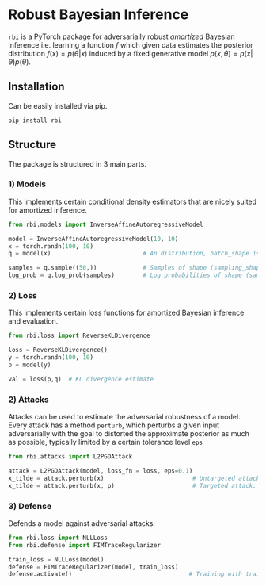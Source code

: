 

# Robust Bayesian Inference

`rbi` is a PyTorch package for adversarially robust *amortized* Bayesian inference i.e. learning a function $f$ which given data estimates the posterior distribution $f(x) = p(\theta| x)$ induced by a fixed generative model $p(x, \theta) = p(x|\theta) p(\theta)$. 

## Installation

Can be easily installed via pip.

```commandline
pip install rbi
```

## Structure

The package is structured in 3 main parts.

### 1) Models

This implements certain conditional density estimators that are nicely suited for amortized inference.

```python
from rbi.models import InverseAffineAutoregressiveModel

model = InverseAffineAutoregressiveModel(10, 10)
x = torch.randn(100, 10)
q = model(x)                          # An distribution, batch_shape is 100 event_dim is 10

samples = q.sample((50,))             # Samples of shape (sampling_shape, batch_shape, event_dim)
log_prob = q.log_prob(samples)        # Log probabilities of shape (sampling_shape, batch_shape)
```

### 2) Loss

This implements certain loss functions for amortized Bayesian inference and evaluation.

```python
from rbi.loss import ReverseKLDivergence

loss = ReverseKLDivergence()
y = torch.randn(100, 10)
p = model(y)

val = loss(p,q)  # KL divergence estimate
```

### 2) Attacks

Attacks can be used to estimate the adversarial robustness of a model. Every attack has a method `perturb`, which perturbs a given input adversarially with the goal to distorted the approximate posterior as much as possible, typically limited by a certain tolerance level `eps`

```python
from rbi.attacks import L2PGDAttack

attack = L2PGDAttack(model, loss_fn = loss, eps=0.1)
x_tilde = attack.perturb(x)                         # Untargeted attack: maximizes D_KL(q(t|x) || q(t|x_tilde))
x_tilde = attack.perturb(x, p)                      # Targeted attack: minimizes D_KL( p || q(t|x_tilde))
```

### 3) Defense

Defends a model against adversarial attacks.

```python
from rbi.loss import NLLLoss
from rbi.defense import FIMTraceRegularizer

train_loss = NLLLoss(model)
defense = FIMTraceRegularizer(model, train_loss)
defense.activate()                                 # Training with train_loss now regularized.
```